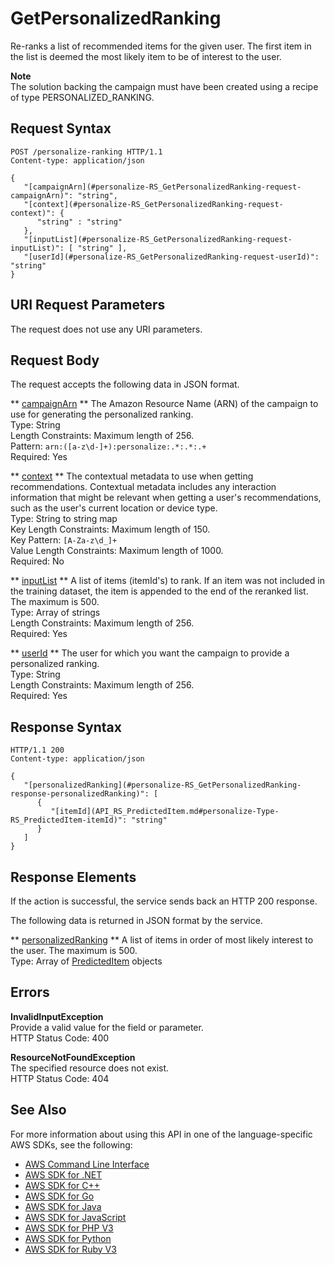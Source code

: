 # GetPersonalizedRanking<a name="API_RS_GetPersonalizedRanking"></a>

Re\-ranks a list of recommended items for the given user\. The first item in the list is deemed the most likely item to be of interest to the user\.

**Note**  
The solution backing the campaign must have been created using a recipe of type PERSONALIZED\_RANKING\.

## Request Syntax<a name="API_RS_GetPersonalizedRanking_RequestSyntax"></a>

```
POST /personalize-ranking HTTP/1.1
Content-type: application/json

{
   "[campaignArn](#personalize-RS_GetPersonalizedRanking-request-campaignArn)": "string",
   "[context](#personalize-RS_GetPersonalizedRanking-request-context)": { 
      "string" : "string" 
   },
   "[inputList](#personalize-RS_GetPersonalizedRanking-request-inputList)": [ "string" ],
   "[userId](#personalize-RS_GetPersonalizedRanking-request-userId)": "string"
}
```

## URI Request Parameters<a name="API_RS_GetPersonalizedRanking_RequestParameters"></a>

The request does not use any URI parameters\.

## Request Body<a name="API_RS_GetPersonalizedRanking_RequestBody"></a>

The request accepts the following data in JSON format\.

 ** [campaignArn](#API_RS_GetPersonalizedRanking_RequestSyntax) **   <a name="personalize-RS_GetPersonalizedRanking-request-campaignArn"></a>
The Amazon Resource Name \(ARN\) of the campaign to use for generating the personalized ranking\.  
Type: String  
Length Constraints: Maximum length of 256\.  
Pattern: `arn:([a-z\d-]+):personalize:.*:.*:.+`   
Required: Yes

 ** [context](#API_RS_GetPersonalizedRanking_RequestSyntax) **   <a name="personalize-RS_GetPersonalizedRanking-request-context"></a>
The contextual metadata to use when getting recommendations\. Contextual metadata includes any interaction information that might be relevant when getting a user's recommendations, such as the user's current location or device type\.  
Type: String to string map  
Key Length Constraints: Maximum length of 150\.  
Key Pattern: `[A-Za-z\d_]+`   
Value Length Constraints: Maximum length of 1000\.  
Required: No

 ** [inputList](#API_RS_GetPersonalizedRanking_RequestSyntax) **   <a name="personalize-RS_GetPersonalizedRanking-request-inputList"></a>
A list of items \(itemId's\) to rank\. If an item was not included in the training dataset, the item is appended to the end of the reranked list\. The maximum is 500\.  
Type: Array of strings  
Length Constraints: Maximum length of 256\.  
Required: Yes

 ** [userId](#API_RS_GetPersonalizedRanking_RequestSyntax) **   <a name="personalize-RS_GetPersonalizedRanking-request-userId"></a>
The user for which you want the campaign to provide a personalized ranking\.  
Type: String  
Length Constraints: Maximum length of 256\.  
Required: Yes

## Response Syntax<a name="API_RS_GetPersonalizedRanking_ResponseSyntax"></a>

```
HTTP/1.1 200
Content-type: application/json

{
   "[personalizedRanking](#personalize-RS_GetPersonalizedRanking-response-personalizedRanking)": [ 
      { 
         "[itemId](API_RS_PredictedItem.md#personalize-Type-RS_PredictedItem-itemId)": "string"
      }
   ]
}
```

## Response Elements<a name="API_RS_GetPersonalizedRanking_ResponseElements"></a>

If the action is successful, the service sends back an HTTP 200 response\.

The following data is returned in JSON format by the service\.

 ** [personalizedRanking](#API_RS_GetPersonalizedRanking_ResponseSyntax) **   <a name="personalize-RS_GetPersonalizedRanking-response-personalizedRanking"></a>
A list of items in order of most likely interest to the user\. The maximum is 500\.  
Type: Array of [PredictedItem](API_RS_PredictedItem.md) objects

## Errors<a name="API_RS_GetPersonalizedRanking_Errors"></a>

 **InvalidInputException**   
Provide a valid value for the field or parameter\.  
HTTP Status Code: 400

 **ResourceNotFoundException**   
The specified resource does not exist\.  
HTTP Status Code: 404

## See Also<a name="API_RS_GetPersonalizedRanking_SeeAlso"></a>

For more information about using this API in one of the language\-specific AWS SDKs, see the following:
+  [AWS Command Line Interface](https://docs.aws.amazon.com/goto/aws-cli/personalize-runtime-2018-05-22/GetPersonalizedRanking) 
+  [AWS SDK for \.NET](https://docs.aws.amazon.com/goto/DotNetSDKV3/personalize-runtime-2018-05-22/GetPersonalizedRanking) 
+  [AWS SDK for C\+\+](https://docs.aws.amazon.com/goto/SdkForCpp/personalize-runtime-2018-05-22/GetPersonalizedRanking) 
+  [AWS SDK for Go](https://docs.aws.amazon.com/goto/SdkForGoV1/personalize-runtime-2018-05-22/GetPersonalizedRanking) 
+  [AWS SDK for Java](https://docs.aws.amazon.com/goto/SdkForJava/personalize-runtime-2018-05-22/GetPersonalizedRanking) 
+  [AWS SDK for JavaScript](https://docs.aws.amazon.com/goto/AWSJavaScriptSDK/personalize-runtime-2018-05-22/GetPersonalizedRanking) 
+  [AWS SDK for PHP V3](https://docs.aws.amazon.com/goto/SdkForPHPV3/personalize-runtime-2018-05-22/GetPersonalizedRanking) 
+  [AWS SDK for Python](https://docs.aws.amazon.com/goto/boto3/personalize-runtime-2018-05-22/GetPersonalizedRanking) 
+  [AWS SDK for Ruby V3](https://docs.aws.amazon.com/goto/SdkForRubyV3/personalize-runtime-2018-05-22/GetPersonalizedRanking) 